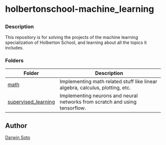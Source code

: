 # holbertonschool-machine_learning

##

### Description

This repository is for solving the projects of the machine learning specialization of Holberton School, and learning about all the topics it includes.

### Folders

| Folder | Description |
| ------ | ------ |
| [math](math) | Implementing math related stuff like linear algebra, calculus, plotting, etc. |
| [supervised_learning](supervised_learning) | Implementing neurons and neural networks from scratch and using tensorflow. |


## Author

[Darwin Soto](https://twitter.com/darutos)
